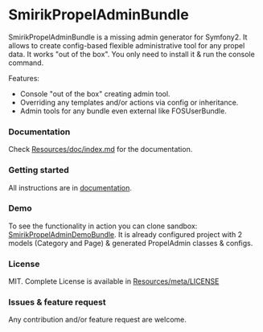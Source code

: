 SmirikPropelAdminBundle
=======================

SmirikPropelAdminBundle is a missing admin generator for Symfony2. It allows to create config-based flexible administrative tool for any propel data. It works "out of the box". You only need to install it & run the console command.

Features:

- Console "out of the box" creating admin tool.
- Overriding any templates and/or actions via config or inheritance.
- Admin tools for any bundle even external like FOSUserBundle.

### Documentation

Check [Resources/doc/index.md](Resources/doc/index.md) for the documentation.

### Getting started

All instructions are in [documentation](https://github.com/smirik/SmirikPropelAdminBundle/tree/master/Resources/doc/index.md).

### Demo

To see the functionality in action you can clone sandbox: [SmirikPropelAdminDemoBundle](https://github.com/smirik/SmirikPropelAdminDemo). It is already configured project with 2 models (Category and Page) & generated PropelAdmin classes & configs.


### License

MIT. Complete License is available in [Resources/meta/LICENSE](Resources/meta/LICENSE)

### Issues & feature request

Any contribution and/or feature request are welcome. 

